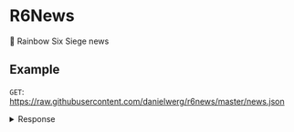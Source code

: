# R6News

📰 Rainbow Six Siege news

## Example

`GET`: https://raw.githubusercontent.com/danielwerg/r6news/master/news.json

<details><summary>Response</summary>

```ts
[
  {
    id: '2HyWwS7OTwTKx3q8CZ7auZ',
    title: 'Y8S2.3 Patch Notes',
    abstract:
      'See the upcoming changes to Rainbow Six Siege with the release of Y8S2.3',
    thumbnail:
      'https://staticctf.ubisoft.com/J3yJr34U2pZ2Ieem48Dwy9uqj5PNUQTn/7EB8njQeeD4HxP0H99NTZj/7e5b96fb4089439e51e5901c2584c1cd/Y8S2.3_PatchNotes.960x540.png',
    content:
      'See the upcoming changes to Rainbow Six Siege with the release of ...', // shortened in example
    categories: ['rainbow-six-siege', 'patch-notes'],
    readTime: 2,
    url: 'https://ubisoft.com/en-gb/game/rainbow-six/siege/news-updates/2HyWwS7OTwTKx3q8CZ7auZ/y8s23-patch-notes',
    date: '2023-07-11T10:45:00.000Z'
  }
  // ...
];
```

</details>
